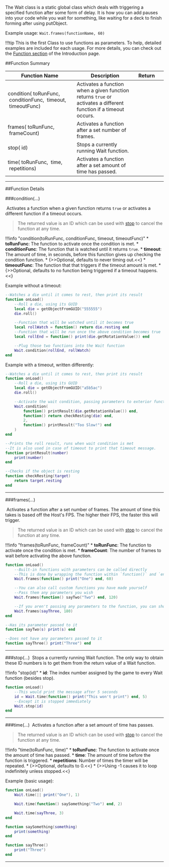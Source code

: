 The Wait class is a static global class which deals with triggering a specified function after some form of delay. It is how you can add pauses into your code while you wait for something, like waiting for a deck to finish forming after using putObject.

Example usage: `Wait.frames(functionName, 60)`

!!!tip
    This is the first Class to use functions as parameters. To help, detailed examples are included for each usage. For more details, you can check out the [Function section](types#function) of the Introduction page.

##Function Summary

Function Name | Description | Return | &nbsp;
-- | -- | -- | --
condition([<span class="tag fun"></span>](types#function)&nbsp;toRunFunc, [<span class="tag fun"></span>](types#function)&nbsp;conditionFunc, [<span class="tag flo"></span>](types)&nbsp;timeout, [<span class="tag fun"></span>](types#function)&nbsp;timeoutFunc) | Activates a function when a given function returns `true` or activates a different function if a timeout occurs. | [<span class="ret int"></span>](types) | [<span class="i"></span>](#condition)
frames([<span class="tag fun"></span>](types#function)&nbsp;toRunFunc, [<span class="tag int"></span>](types)&nbsp;frameCount) | Activates a function after a set number of frames. | [<span class="ret int"></span>](types) | [<span class="i"></span>](#frames)
stop([<span class="tag int"></span>](types)&nbsp;id) | Stops a currently running Wait function. | [<span class="ret boo"></span>](types) | [<span class="i"></span>](#stop)
time([<span class="tag fun"></span>](types#function)&nbsp;toRunFunc, [<span class="tag flo"></span>](types)&nbsp;time, [<span class="tag int"></span>](types)&nbsp;repetitions) | Activates a function after a set amount of time has passed. | [<span class="ret int"></span>](types) | [<span class="i"></span>](#time)

---

##Function Details

###condition(...)

[<span class="ret int"></span>](types)&nbsp;Activates a function when a given function returns `true` or activates a different function if a timeout occurs.

> The returned value is an ID which can be used with [stop](#stop) to cancel the function at any time.

!!!info "condition(toRunFunc, conditionFunc, timeout, timeoutFunc)"
    * [<span class="tag fun"></span>](types#function) **toRunFunc**: The function to activate once the condition is met.
    * [<span class="tag fun"></span>](types#function) **conditionFunc**: The function that is watched until it returns `true`.
    * [<span class="tag flo"></span>](types) **timeout**: The amount of time, in seconds, before this function gives up checking the condition function.
        * {>>Optional, defaults to never timing out.<<}
    * [<span class="tag fun"></span>](types#function) **timeoutFunc**: The function that that triggers if the timeout amount is met.
        * {>>Optional, defaults to no function being triggered if a timeout happens.<<}

Example without a timeout:
``` Lua
--Watches a die until it comes to rest, then print its result
function onLoad()
    --Roll a die, using its GUID
    local die = getObjectFromGUID("555555")
    die.roll()

    --Function that will be watched until it becomes true
    local rollWatch = function() return die.resting end
    --Function that will be run once the above condition becomes true
    local rollEnd = function() print(die.getRotationValue()) end

    --Plug those two functions into the Wait function
    Wait.condition(rollEnd, rollWatch)
end
```

Example with a timeout, written differently:
``` Lua
--Watches a die until it comes to rest, then print its result
function onLoad()
    --Roll a die, using its GUID
    local die = getObjectFromGUID("a5b5ac")
    die.roll()

    --Activate the wait condition, passing parameters to exterior functions
    Wait.condition(
        function() printResult(die.getRotationValue()) end,
        function() return checkResting(die) end,
        2,
        function() printResult("Too Slow!") end
    )
end

--Prints the roll result, runs when wait condition is met
--It is also used in case of timeout to print that timeout message.
function printResult(number)
    print(number)
end

--Checks if the object is resting
function checkResting(target)
    return target.resting
end
```


---


###frames(...)

[<span class="ret int"></span>](types)&nbsp;Activates a function after a set number of frames. The amount of time this takes is based off the Host's FPS. The higher their FPS, the faster this will trigger.

> The returned value is an ID which can be used with [stop](#stop) to cancel the function at any time.

!!!info "frames(toRunFunc, frameCount)"
    * [<span class="tag fun"></span>](types#function) **toRunFunc**: The function to activate once the condition is met.
    * [<span class="tag int"></span>](types) **frameCount**: The number of frames to wait before activating the above function.

``` Lua
function onLoad()
	--Built-in functions with parameters can be called directly
	--This is done by wrapping the function within `function()` and `end`
	Wait.frames(function() print("One") end, 60)

	--You can also call custom functions you have made yourself
	--Pass them any parameters you wish
	Wait.frames(function() sayTwo("Two") end, 120)

	--If you aren't passing any parameters to the function, you can shorten it
	Wait.frames(sayThree, 180)
end

--Has its parameter passed to it
function sayTwo(s) print(s) end

--Does not have any parameters passed to it
function sayThree() print("Three") end
```

---


###stop(...)
[<span class="ret boo"></span>](types)&nbsp;Stops a currently running Wait function. The only way to obtain these ID numbers is to get them from the return value of a Wait function.

!!!info "stop(id)"
    * [<span class="tag int"></span>](types) **id**: The index number assigned by the game to every Wait function (besides stop).

``` Lua
function onLoad()
    --This would print the message after 5 seconds
    id = Wait.time(function() print("This won't print") end, 5)
    --Except it is stopped immediately
    Wait.stop(id)
end
```

---


###time(...)
[<span class="ret int"></span>](types)&nbsp;Activates a function after a set amount of time has passes.

> The returned value is an ID which can be used with [stop](#stop) to cancel the function at any time.

!!!info "time(toRunFunc, time)"
    * [<span class="tag fun"></span>](types#function) **toRunFunc**: The function to activate once the amount of time has passed.
    * [<span class="tag flo"></span>](types) **time**: The amount of time before the function is triggered.
    * [<span class="tag int"></span>](types) **repetitions**: Number of times the timer will be repeated.
        * {>>Optional, defaults to 0.<<}
        * {>>Using -1 causes it to loop indefinitely unless stopped.<<}

Example (basic usage):
``` Lua
function onLoad()
	Wait.time(|| print("One"), 1)

	Wait.time(function() saySomething("Two") end, 2)

	Wait.time(sayThree, 3)
end

function saySomething(something)
    print(something)
end

function sayThree()
    print("Three")
end
```

---
